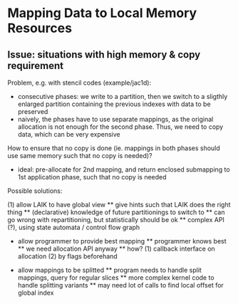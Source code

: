 # Mapping Data to Local Memory Resources

## Issue: situations with high memory & copy requirement

Problem, e.g. with stencil codes (example/jac1d):
* consecutive phases: we write to a partition, then we switch to
  a sligthly enlarged partition containing the previous indexes with
  data to be preserved
* naively, the phases have to use separate mappings, as the original
  allocation is not enough for the second phase. Thus, we need to copy
  data, which can be very expensive

How to ensure that no copy is done (ie. mappings in both phases should
use same memory such that no copy is needed)?
* ideal: pre-allocate for 2nd mapping, and return enclosed
  submapping to 1st application phase, such that no copy is needed

Possible solutions:

(1) allow LAIK to have global view
** give hints such that LAIK does the right thing
** (declarative) knowledge of future partitionings to switch to
** can go wrong with repartitioning, but statistically should be ok
** complex API (?), using state automata / control flow graph

* allow programmer to provide best mapping
** programmer knows best
** we need allocation API anyway
** how? (1) callback interface on allocation (2) by flags beforehand

* allow mappings to be splitted
** program needs to handle split mappings, query for regular slices
** more complex kernel code to handle splitting variants
** may need lot of calls to find local offset for global index

